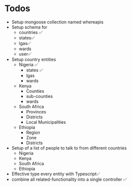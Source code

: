 # Todos

- Setup mongoose collection named whereapis
- Setup schema for
  - countries ✅
  - states✅
  - lgas✅
  - wards
  - user✅
- Setup country entities
  - Nigeria ✅
    - states ✅
    - lgas
    - wards
  - Kenya
    - Counties
    - sub-counties
    - wards
  - South Africa
    - Provinces
    - Districts
    - Local Municipalities
  - Ethiopia
    - Region
    - Zone
    - Districts
- Setup of a list of people to talk to from different countries
  - Nigeria
  - Kenya
  - South Africa
  - Ethiopia
- Effective type every entity with Typescript✅
- combine all related-functionality into a single controller ✅
